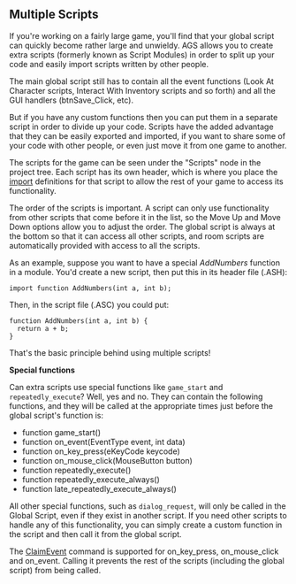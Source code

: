Multiple Scripts
----------------

If you're working on a fairly large game, you'll find that your global
script can quickly become rather large and unwieldy. AGS allows you to
create extra scripts (formerly known as Script Modules) in order to
split up your code and easily import scripts written by other people.

The main global script still has to contain all the event functions
(Look At Character scripts, Interact With Inventory scripts and so
forth) and all the GUI handlers (btnSave\_Click, etc).

But if you have any custom functions then you can put them in a separate
script in order to divide up your code. Scripts have the added advantage
that they can be easily exported and imported, if you want to share some
of your code with other people, or even just move it from one game to
another.

The scripts for the game can be seen under the "Scripts" node in the
project tree. Each script has its own header, which is where you place
the [import](ags44#importkeyword) definitions for that script to
allow the rest of your game to access its functionality.

The order of the scripts is important. A script can only use
functionality from other scripts that come before it in the list, so the
Move Up and Move Down options allow you to adjust the order. The global
script is always at the bottom so that it can access all other scripts,
and room scripts are automatically provided with access to all the
scripts.

As an example, suppose you want to have a special *AddNumbers* function
in a module. You'd create a new script, then put this in its header file
(.ASH):

    import function AddNumbers(int a, int b);

Then, in the script file (.ASC) you could put:

    function AddNumbers(int a, int b) {
      return a + b;
    }

That's the basic principle behind using multiple scripts!

**Special functions**

Can extra scripts use special functions like `game_start` and
`repeatedly_execute`? Well, yes and no. They can contain the following
functions, and they will be called at the appropriate times just before
the global script's function is:

-   function game\_start()
-   function on\_event(EventType event, int data)
-   function on\_key\_press(eKeyCode keycode)
-   function on\_mouse\_click(MouseButton button)
-   function repeatedly\_execute()
-   function repeatedly\_execute\_always()
-   function late\_repeatedly\_execute\_always()

All other special functions, such as `dialog_request`, will only be
called in the Global Script, even if they exist in another script. If
you need other scripts to handle any of this functionality, you can
simply create a custom function in the script and then call it from the
global script.

The [ClaimEvent](ags54#ClaimEvent) command is supported for
on\_key\_press, on\_mouse\_click and on\_event. Calling it prevents the
rest of the scripts (including the global script) from being called.
